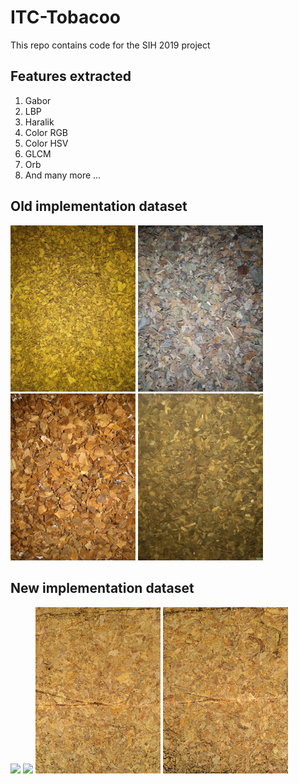 # ITC-Tobacoo
This repo contains code for the SIH 2019 project 

## Features extracted
1) Gabor
2) LBP
3) Haralik
4) Color RGB
5) Color HSV
6) GLCM
7) Orb
8) And many more ...

## Old implementation dataset
<img src="old/train/Ayu/1.jpg" width="200"> <img src="old/train/Devu/1.jpg" width="200">
<img src="old/train/Ksku/1.jpg" width="200"> <img src="old/train/Manu/1.jpg" width="200">

## New implementation dataset
<img src="new/dataset/1.jpg" width="200"> <img src="new/dataset/2.jpg" width="200">
<img src="new/dataset/6.jpeg" width="200"> <img src="new/dataset/7.jpeg" width="200">
